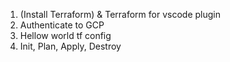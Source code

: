 1. (Install Terraform) & Terraform for vscode plugin
2. Authenticate to GCP
3. Hellow world tf config
4. Init, Plan, Apply, Destroy
